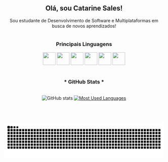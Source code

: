 <!--Apreentação-->

<div align="center">
 <h2>Olá, sou Catarine Sales!</h2>
</div>
<p align="center"> Sou estudante de Desenvolvimento de Software e Multiplataformas em busca de novos aprendizados!  


#

<!--Principais Linguagens-->
<div align="center" display=flex >
 <h3> Principais Linguagens </h3>
   <img src="https://cdn.jsdelivr.net/gh/devicons/devicon/icons/python/python-original.svg" width="40" height="40" />
   <img src="https://cdn.jsdelivr.net/gh/devicons/devicon/icons/css3/css3-original.svg" width="40" height="40"/>
   <img src="https://cdn.jsdelivr.net/gh/devicons/devicon/icons/javascript/javascript-original.svg" width="40" height="40"/>
   <img src="https://cdn.jsdelivr.net/gh/devicons/devicon/icons/html5/html5-original.svg" width="40" height="40"/>
   <img src="https://cdn.jsdelivr.net/gh/devicons/devicon/icons/java/java-original.svg" width="40" height="40"/>
   <img src="https://cdn.jsdelivr.net/gh/devicons/devicon/icons/mysql/mysql-original.svg" width="40" height="40"/>


#



 <div style="text-align: center;" align="center">
  <h3>* GitHub Stats *</h3>
  <br>
  <img src="https://github-readme-stats-git-masterrstaa-rickstaa.vercel.app/api?username=CatarineSales&hide_title=true&show_icons=true&include_all_commits=false&count_private=true&line_height=25&hide=issues&bg_color=000&title_color=8A063D&text_color=FFF&border_radius=3&border_color=8A063D&icon_color=8A063D&theme=jolly" alt="GitHub stats">

  <a href="https://github.com/CatarineSales/github-readme-stats">
    <img src="https://github-readme-stats-git-masterrstaa-rickstaa.vercel.app/api/top-langs/?username=CatarineSales&line_height=10&card_width=290&layout=compact&hide_title=false&count_private=true&langs_count=4&show_icons=true&title_color=8A063D&hide=html,scss,less&bg_color=000&text_color=8B8B8B&border_radius=3&border_color=8A063D&count_private=true" alt="Most Used Languages">
  </a>
</div>


#


 &nbsp;
 &nbsp;

<picture align="center">
  <source media="(prefers-color-scheme: dark)" srcset="https://raw.githubusercontent.com/CatarineSales/CatarineSales/output/github-contribution-grid-snake-dark.svg">
  <source media="(prefers-color-scheme: light)" srcset="https://raw.githubusercontent.com/CatarineSales/CatarineSales/output/github-contribution-grid-snake-dark.svg">
  <img align="center" alt="github contribution grid snake animation" src="https://raw.githubusercontent.com/CatarineSales/CatarineSales/output/github-contribution-grid-snake.svg">
</picture>





<!--

color: #8A063D - vermelho escuro

<img src="https://raw.githubusercontent.com/MicaelliMedeiros/micaellimedeiros/master/image/computer-illustration.png" min-width="400px" max-width="400px" width="400px" align="right" alt="Computador iuriCode">

## Contacts:

<div> 
<a href="https://www.instagram.com/rafa.alexandrino" target="_blank"><img src="https://img.shields.io/badge/-Instagram-%23E4405F?style=for-the-badge&logo=instagram&logoColor=white">
</a>
<a href = "mailto:contato.catarinesales2013@gmail.com"> <img src="https://img.shields.io/badge/-Gmail-%23333?style=for-the-badge&logo=gmail&logoColor=white" target="_blank"></a>
<a href="https://www.linkedin.com/in/rafael-ladeia/" target="_blank"><img src="https://img.shields.io/badge/-LinkedIn-%230077B5?style=for-the-badge&logo=linkedin&logoColor=white"  target="_blank"></a> 
<a href="https://medium.com/@CatarineSales" target="_blank"><img src="https://img.shields.io/badge/-Medium-%23000000?style=for-the-badge&logo=medium&logoColor=white"  target="_blank"></a> 
</div>&nbsp;&nbsp;
 

  
  
<img width=100% src="https://capsule-render.vercel.app/api?type=waving&color=8F0D87&height=120&section=footer"/>👋-->

